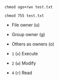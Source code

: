```
chmod ugo+rwx test.txt
```

```
chmod 755 test.txt
```

- File owner (u)
- Group owner (g)
- Others as owners (o)

- `1` (`x`) Execute
- `2` (`w`) Modify
- `4` (`r`) Read
